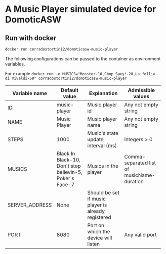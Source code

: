 # A Music Player simulated device for DomoticASW

## Run with docker

```sh
docker run corradostortini2/domoticasw-music-player
```

The following configurations can be passed to the container as environment variables.

For example `docker run -e MUSICS="Monster-10,Chop Suey!-20,La follia di Vivaldi-50" corradostortini2/domoticasw-music-player`


| Variable name  | Default value                                            | Explanation                        | Admissible values                                                    |
|--------------  |----------------------------------------------------------|----------------------------------- |----------------------------------------------------------------------|
| ID             | music-player                                             | Music player id                    | Any not empty string                                                 |
| NAME           | Music Player                                             | Music player name                  | Any not empty string                                                 |
| STEPS          | 1000                                                     | Music's state update interval (ms) | Integers > 0                                                        |
| MUSICS         | Black In Black-10, Don't stop believin-5, Poker's Face-7 | Musics in the player               | Comma-separated list of musicName-duration |
| SERVER_ADDRESS | None | Should be set if music player is already registered | |
| PORT         | 8080 | Port on which the device will listen               | Any valid port |